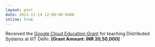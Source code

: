 ```yaml
---
layout: post
date: 2023-11-14 12:00:00-0400
inline: true
---
```


Received the <a href="https://cloud.google.com/edu/faculty">Google Cloud Education Grant</a> for teaching Distributed Systems at IIIT Delhi. <b>[Grant Amount: INR 20,50,000]</b>
